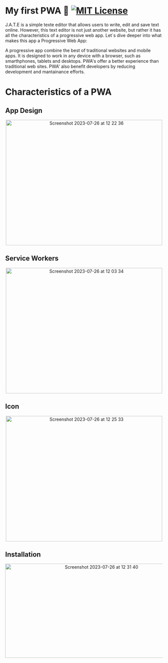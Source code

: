 # My first PWA 🧩 [![MIT License](https://img.shields.io/badge/License-MIT-green.svg)](https://opensource.org/licenses/MIT)


J.A.T.E is a simple texte editor that allows users to write, edit and save text online. However, this text editor is not just another website, but rather it has all the characteristics of a progressive web app. Let´s dive deeper into what makes this app a Progressive Web App: 

A progressive app combine the best of traditional websites and mobile apps. It is designed to work in any device with a browser, such as smarthphones, tablets and desktops. PWA's offer a better experience than traditional web sites. PWA' also benefit developers by reducing development and mantainance efforts. 

<h1> Characteristics of a PWA </h1>

<h2> App Design </h2>
<p align = "center">
  <img width="500" height="400" alt="Screenshot 2023-07-26 at 12 22 36" src="https://github.com/ChemaKing13/19.ProgressiveWebApp/assets/124849302/7c051727-5100-4ed6-87e6-60bb1b413220">
</p>
<h2>Service Workers</h2>
<p align = "center">
  <img width="500" height="400" alt="Screenshot 2023-07-26 at 12 03 34" src="https://github.com/ChemaKing13/19.ProgressiveWebApp/assets/124849302/564be690-d9e4-4645-9ff2-e124b4914965">
</p>
<h2>Icon</h2>
<p align="center">
  <img width="500" height="400" alt="Screenshot 2023-07-26 at 12 25 33" src="https://github.com/ChemaKing13/19.ProgressiveWebApp/assets/124849302/fb091792-1dc7-4584-9e88-a0cd4a4807df">
</p>
<h2>Installation</h2>
<p align = "center">
 <img width="600" height="300" alt="Screenshot 2023-07-26 at 12 31 40" src="https://github.com/ChemaKing13/19.ProgressiveWebApp/assets/124849302/9c0f9eff-e022-4d56-bffd-0f5b1c4009f7">
 </p>
